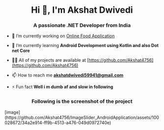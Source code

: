 <h1 align="center">Hi 👋, I'm Akshat Dwivedi</h1>
<h3 align="center">A passionate .NET Developer from India</h3>

- 🔭 I’m currently working on [Online Food Application](https://github.com/Akshat4756/Online_Food_Application)

- 🌱 I’m currently learning **Android Development using Kotlin and also Dot net Core**

- 👨‍💻 All of my projects are available at [https://github.com/Akshat4756](https://github.com/Akshat4756)

- 📫 How to reach me **akshatdwivedi59941@gmail.com**

- ⚡ Fun fact **Well i m dumb af and slow in following**


<h3 align="center">Following is the screenshot of the project </h3>
[image](https://github.com/Akshat4756/ImageSlider_AndroidApplication/assets/100028672/34a2e914-ff9b-4513-a476-049d0972740e)

